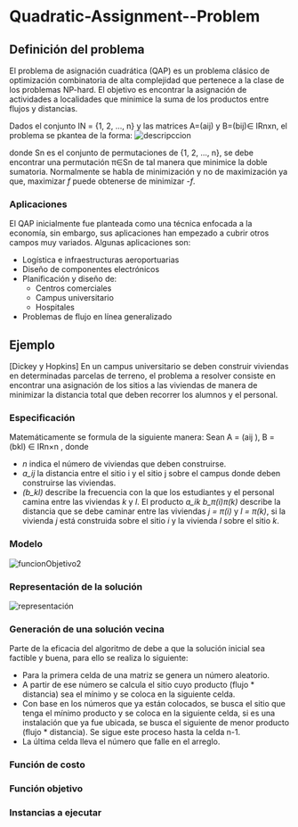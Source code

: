 # Quadratic-Assignment--Problem


## Definición del problema
El problema de asignación cuadrática (QAP) es un problema clásico de optimización combinatoria de alta complejidad que pertenece a la clase de los problemas NP-hard. El objetivo es encontrar la asignación de actividades a localidades que minimice la suma de los productos entre flujos y distancias.

Dados el conjunto IN = {1, 2, ..., n} y las matrices A=(aij) y B=(bij)∈ IRnxn, el problema se pkantea de la forma:
![descripccion](https://user-images.githubusercontent.com/25113662/161483775-a455ae2a-e130-4c2e-889f-91af1c6ae1d2.PNG)

donde Sn es el conjunto de permutaciones de {1, 2, ..., n}, se debe encontrar una permutación π∈Sn de tal manera que minimice la doble sumatoria. Normalmente se habla de minimización y no de maximización ya que, maximizar _f_ puede obtenerse de minimizar -_f_.

### Aplicaciones
El QAP inicialmente fue planteada como una técnica enfocada a la economía, sin embargo, sus aplicaciones han empezado a cubrir  otros campos muy variados. Algunas aplicaciones son:
* Logística e infraestructuras aeroportuarias
* Diseño de componentes electrónicos
* Planificación y diseño de:
  * Centros comerciales 
  * Campus universitario
  * Hospitales
* Problemas de flujo en línea generalizado
## Ejemplo
[Dickey y Hopkins] En un campus universitario se deben construir viviendas en determinadas parcelas de terreno, el problema a resolver consiste en encontrar una asignación de los sitios a las viviendas de manera de minimizar la distancia total que deben recorrer los alumnos y el personal. 
### Especificación
Matemáticamente se formula de la siguiente manera:
Sean A = (aij ), B = (bkl) ∈ IRn×n , donde 
* _n_ indica el número de viviendas que deben construirse. 
* _a_ij_ la distancia entre el sitio i y el sitio j sobre el campus donde deben construirse las viviendas. 
* _(b_kl)_ describe la frecuencia con la que los estudiantes y el personal camina entre las viviendas _k_ y _l_. 
El producto _a_ik b_π(i)π(k)_ describe la distancia que se debe caminar entre las viviendas _j = π(i)_ y _l = π(k)_, si la vivienda _j_ está construida sobre el sitio _i_ y la vivienda _l_ sobre el sitio _k_.
### Modelo
![funcionObjetivo2](https://user-images.githubusercontent.com/25113662/161483152-351a8022-d141-464c-950a-7e252d95d6a0.PNG)

### Representación de la solución
![representación](https://user-images.githubusercontent.com/25113662/161484529-293f9768-e1c7-4d78-9dad-f86cab6e1244.PNG)

### Generación de una solución vecina
Parte de la eficacia del algoritmo de debe a que la solución inicial sea factible y buena, para ello se realiza lo siguiente:
* Para la primera celda de una matriz se genera un número aleatorio.
* A partir de ese número se calcula el sitio cuyo producto (flujo * distancia) sea el mínimo y se coloca en la siguiente celda.
* Con base en los números que ya están colocados, se busca el sitio que tenga el mínimo producto y se coloca en la siguiente celda, si es una instalación que ya fue ubicada, se busca el siguiente de menor producto (flujo * distancia). Se sigue este proceso hasta la celda n-1.
* La última celda lleva el número que falle en el arreglo.

### Función de costo
### Función objetivo
### Instancias a ejecutar
